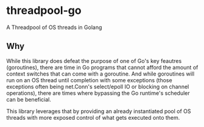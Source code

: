 # threadpool-go

A Threadpool of OS threads in Golang

## Why

While this library does defeat the purpose of one of Go's key feautres (goroutines), there are time in Go programs that cannot afford the amount of context switches that can come with a goroutine. And while goroutines will run on an OS thread until completion with some exceptions (those exceptions often being net.Conn's select/epoll IO or blocking on channel operations), there are times where bypassing the Go runtime's scheduler can be beneficial.

This library leverages that by providing an already instantiated pool of OS threads with more exposed control of what gets executed onto them.

